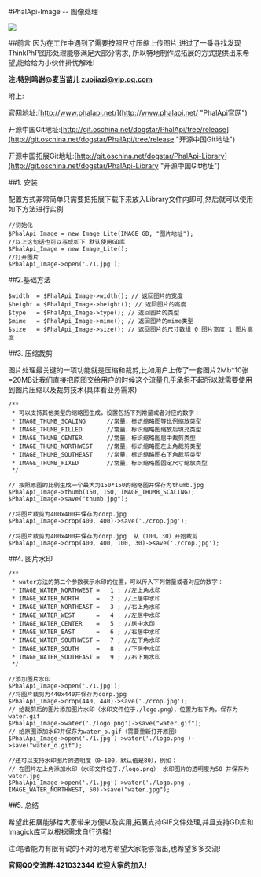 #PhalApi-Image -- 图像处理

![](http://webtools.qiniudn.com/master-LOGO-20150410_50.jpg)

##前言
因为在工作中遇到了需要按照尺寸压缩上传图片,进过了一番寻找发现ThinkPhP图形处理能够满足大部分需求,
所以特地制作成拓展的方式提供出来希望,能给给为小伙伴排忧解难!

**注:特别鸣谢@麦当苗儿 <zuojiazi@vip.qq.com>**

附上:

官网地址:[http://www.phalapi.net/](http://www.phalapi.net/ "PhalApi官网")

开源中国Git地址:[http://git.oschina.net/dogstar/PhalApi/tree/release](http://git.oschina.net/dogstar/PhalApi/tree/release "开源中国Git地址")

开源中国拓展Git地址:[http://git.oschina.net/dogstar/PhalApi-Library](http://git.oschina.net/dogstar/PhalApi-Library "开源中国Git地址")

  
##1. 安装

配置方式非常简单只需要把拓展下载下来放入Library文件内即可,然后就可以使用如下方法进行实例

	//初始化
	$PhalApi_Image = new Image_Lite(IMAGE_GD, "图片地址");
	//以上这句话也可以写成如下 默认使用GD库
	$PhalApi_Image = new Image_Lite();
	//打开图片
	$PhalApi_Image->open('./1.jpg');

##2.基础方法

	$width  = $PhalApi_Image->width(); // 返回图片的宽度
	$height = $PhalApi_Image->height(); // 返回图片的高度
	$type   = $PhalApi_Image->type(); // 返回图片的类型
	$mime   = $PhalApi_Image->mime(); // 返回图片的mime类型
	$size   = $PhalApi_Image->size(); // 返回图片的尺寸数组 0 图片宽度 1 图片高度


##3. 压缩裁剪

图片处理最关键的一项功能就是压缩和裁剪,比如用户上传了一套图片2Mb*10张=20MB让我们直接把原图交给用户的时候这个流量几乎承担不起所以就需要使用到图片压缩以及裁剪技术(具体看业务需求)

	/**
	 * 可以支持其他类型的缩略图生成，设置包括下列常量或者对应的数字：
	 * IMAGE_THUMB_SCALING      //常量，标识缩略图等比例缩放类型
	 * IMAGE_THUMB_FILLED       //常量，标识缩略图缩放后填充类型
	 * IMAGE_THUMB_CENTER       //常量，标识缩略图居中裁剪类型
	 * IMAGE_THUMB_NORTHWEST    //常量，标识缩略图左上角裁剪类型
	 * IMAGE_THUMB_SOUTHEAST    //常量，标识缩略图右下角裁剪类型
	 * IMAGE_THUMB_FIXED        //常量，标识缩略图固定尺寸缩放类型
	 */
	
	// 按照原图的比例生成一个最大为150*150的缩略图并保存为thumb.jpg
	$PhalApi_Image->thumb(150, 150, IMAGE_THUMB_SCALING);
	$PhalApi_Image->save("thumb.jpg");
	
	//将图片裁剪为400x400并保存为corp.jpg
	$PhalApi_Image->crop(400, 400)->save('./crop.jpg');
	
	//将图片裁剪为400x400并保存为corp.jpg  从（100，30）开始裁剪
	$PhalApi_Image->crop(400, 400, 100, 30)->save('./crop.jpg');

##4. 图片水印

	/**
	 * water方法的第二个参数表示水印的位置，可以传入下列常量或者对应的数字：
	 * IMAGE_WATER_NORTHWEST =   1 ; //左上角水印
	 * IMAGE_WATER_NORTH     =   2 ; //上居中水印
	 * IMAGE_WATER_NORTHEAST =   3 ; //右上角水印
	 * IMAGE_WATER_WEST      =   4 ; //左居中水印
	 * IMAGE_WATER_CENTER    =   5 ; //居中水印
	 * IMAGE_WATER_EAST      =   6 ; //右居中水印
	 * IMAGE_WATER_SOUTHWEST =   7 ; //左下角水印
	 * IMAGE_WATER_SOUTH     =   8 ; //下居中水印
	 * IMAGE_WATER_SOUTHEAST =   9 ; //右下角水印
	 */
	
	//添加图片水印
	$PhalApi_Image->open('./1.jpg');
	//将图片裁剪为440x440并保存为corp.jpg
	$PhalApi_Image->crop(440, 440)->save('./crop.jpg');
	// 给裁剪后的图片添加图片水印（水印文件位于./logo.png），位置为右下角，保存为water.gif
	$PhalApi_Image->water('./logo.png')->save("water.gif");
	// 给原图添加水印并保存为water_o.gif（需要重新打开原图）
	$PhalApi_Image->open('./1.jpg')->water('./logo.png')->save("water_o.gif");
	
	//还可以支持水印图片的透明度（0~100，默认值是80），例如：
	// 在图片左上角添加水印（水印文件位于./logo.png） 水印图片的透明度为50 并保存为water.jpg
	$PhalApi_Image->open('./1.jpg')->water('./logo.png', IMAGE_WATER_NORTHWEST, 50)->save("water.jpg");


##5. 总结

希望此拓展能够给大家带来方便以及实用,拓展支持GIF文件处理,并且支持GD库和Imagick库可以根据需求自行选择!

注:笔者能力有限有说的不对的地方希望大家能够指出,也希望多多交流!

**官网QQ交流群:421032344  欢迎大家的加入!**